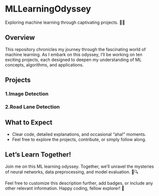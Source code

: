 # MLLearningOdyssey
Exploring machine learning through captivating projects. 🚀🤖

## Overview
This repository chronicles my journey through the fascinating world of machine learning. As I embark on this odyssey, I’ll be working on ten exciting projects, each designed to deepen my understanding of ML concepts, algorithms, and applications.

## Projects
### 1.Image Detection
### 2.Road Lane Detection

## What to Expect
- Clear code, detailed explanations, and occasional “aha!” moments.  
- Feel free to explore the projects, contribute, or simply follow along.

## Let’s Learn Together!
Join me on this ML learning odyssey. Together, we’ll unravel the mysteries of neural networks, data preprocessing, and model evaluation. 🤖🔍

Feel free to customize this description further, add badges, or include any other relevant information. Happy coding, fellow explorer! 🌟
